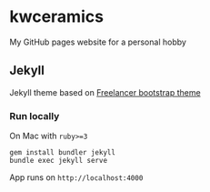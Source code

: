# kwceramics

My GitHub pages website for a personal hobby

## Jekyll

Jekyll theme based on [Freelancer bootstrap theme](https://github.com/jeromelachaud/freelancer-theme)

### Run locally

On Mac with `ruby>=3`

```shell
gem install bundler jekyll
bundle exec jekyll serve
```

App runs on `http://localhost:4000`
